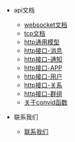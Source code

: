 [//]: # (* 团队)

[//]: # (    * [团队介绍]&#40;team/introduction.md&#41;)

[//]: # ()

* api文档
    * [websocket文档](api/ws.md)
    * [tcp文档](api/tcp.md)
    * [http通用模型](api/http_common.md)
    * [http接口-消息](api/http_app_msg.md)
    * [http接口-通知](api/http_app_notice.md)
    * [http接口-APP](api/http_app_appmgmt.md)
    * [http接口-用户](api/http_app_user.md)
    * [http接口-关系](api/http_app_relation.md)
    * [http接口-群组](api/http_app_group.md)
    * [关于convid函数](api/about_convid.md)

* 联系我们
    * [联系我们](contact.md)